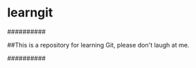 # learngit

##########

##This is a repository for learning Git, please don't laugh at me.

##########
